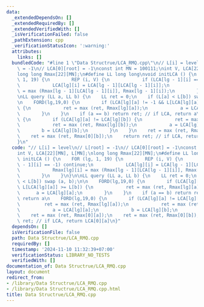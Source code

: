 ```yaml
---
data:
  _extendedDependsOn: []
  _extendedRequiredBy: []
  _extendedVerifiedWith: []
  _isVerificationFailed: false
  _pathExtension: cpp
  _verificationStatusIcon: ':warning:'
  attributes:
    links: []
  bundledCode: "#line 1 \"Data Structrue/LCA_RMQ.cpp\"\n// L[i] = level\n// L[root]\
    \ = -1\n// LCA[0][root] = -1\nconst int MN = 100111;\nint V, LCA[22][MN], L[MN];\n\
    long long Rmax[22][MN];\n#define LL long long\nvoid initLCA () {\n    FOR (lg,\
    \ 1, 19) {\n        REP (i, V) {\n            if (LCA[lg - 1][i] == -1) continue;\n\
    \            LCA[lg][i] = LCA[lg - 1][LCA[lg - 1][i]];\n            Rmax[lg][i]\
    \ = max (Rmax[lg - 1][LCA[lg - 1][i]], Rmax[lg - 1][i]);\n        }\n    }\n}\n\
    \nLL query (LL a, LL b) {\n    LL ret = 0;\n    if (L[a] < L[b]) swap (a, b);\n\
    \n    FORD(lg,19,0) {\n        if (LCA[lg][a] != -1 && L[LCA[lg][a]] >= L[b])\
    \ {\n            ret = max (ret, Rmax[lg][a]);\n            a = LCA[lg][a];\n\
    \        }\n    }\n    if (a == b) return ret; // if LCA, return a\n    FORD(lg,19,0)\
    \ {\n        if (LCA[lg][a] != LCA[lg][b]) {\n            ret = max (ret, Rmax[lg][a]);\n\
    \            ret = max (ret, Rmax[lg][b]);\n            a = LCA[lg][a];\n    \
    \        b = LCA[lg][b];\n        }\n    }\n    ret = max (ret, Rmax[0][a]);\n\
    \    ret = max (ret, Rmax[0][b]);\n    return ret; // if LCA, return LCA[0][a]\n\
    }\n"
  code: "// L[i] = level\n// L[root] = -1\n// LCA[0][root] = -1\nconst int MN = 100111;\n\
    int V, LCA[22][MN], L[MN];\nlong long Rmax[22][MN];\n#define LL long long\nvoid\
    \ initLCA () {\n    FOR (lg, 1, 19) {\n        REP (i, V) {\n            if (LCA[lg\
    \ - 1][i] == -1) continue;\n            LCA[lg][i] = LCA[lg - 1][LCA[lg - 1][i]];\n\
    \            Rmax[lg][i] = max (Rmax[lg - 1][LCA[lg - 1][i]], Rmax[lg - 1][i]);\n\
    \        }\n    }\n}\n\nLL query (LL a, LL b) {\n    LL ret = 0;\n    if (L[a]\
    \ < L[b]) swap (a, b);\n\n    FORD(lg,19,0) {\n        if (LCA[lg][a] != -1 &&\
    \ L[LCA[lg][a]] >= L[b]) {\n            ret = max (ret, Rmax[lg][a]);\n      \
    \      a = LCA[lg][a];\n        }\n    }\n    if (a == b) return ret; // if LCA,\
    \ return a\n    FORD(lg,19,0) {\n        if (LCA[lg][a] != LCA[lg][b]) {\n   \
    \         ret = max (ret, Rmax[lg][a]);\n            ret = max (ret, Rmax[lg][b]);\n\
    \            a = LCA[lg][a];\n            b = LCA[lg][b];\n        }\n    }\n\
    \    ret = max (ret, Rmax[0][a]);\n    ret = max (ret, Rmax[0][b]);\n    return\
    \ ret; // if LCA, return LCA[0][a]\n}"
  dependsOn: []
  isVerificationFile: false
  path: Data Structrue/LCA_RMQ.cpp
  requiredBy: []
  timestamp: '2024-11-10 11:32:39+07:00'
  verificationStatus: LIBRARY_NO_TESTS
  verifiedWith: []
documentation_of: Data Structrue/LCA_RMQ.cpp
layout: document
redirect_from:
- /library/Data Structrue/LCA_RMQ.cpp
- /library/Data Structrue/LCA_RMQ.cpp.html
title: Data Structrue/LCA_RMQ.cpp
---
```

